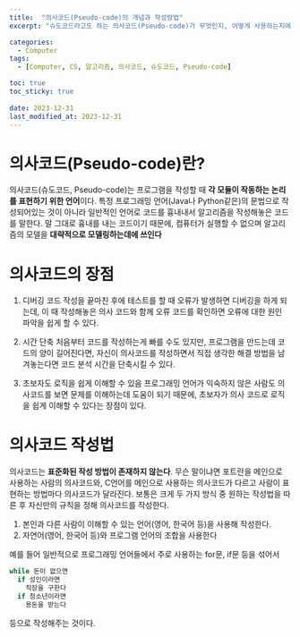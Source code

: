 ```yaml
---
title:  "의사코드(Pseudo-code)의 개념과 작성방법"
excerpt: "슈도코드라고도 하는 의사코드(Pseudo-code)가 무엇인지, 어떻게 사용하는지에 대해 알아보자"

categories:
  - Computer
tags:
  - [Computer, CS, 알고리즘, 의사코드, 슈도코드, Pseudo-code]

toc: true
toc_sticky: true
 
date: 2023-12-31
last_modified_at: 2023-12-31
---
```


# 의사코드(Pseudo-code)란?
의사코드(슈도코드, Pseudo-code)는 프로그램을 작성할 때 **각 모듈이 작동하는 논리를 표현하기 위한 언어**이다. 특정 프로그래밍 언어(Java나 Python같은)의 문법으로 작성되어있는 것이 아니라 일반적인 언어로 코드를 흉내내서 알고리즘을 작성해놓은 코드를 말한다. 말 그대로 흉내를 내는 코드이기 때문에, 컴퓨터가 실행할 수 없으며 알고리즘의 모델을 **대략적으로 모델링하는데에 쓰인다**

# 의사코드의 장점
1. 디버깅
코드 작성을 끝마친 후에 테스트를 할 때 오류가 발생하면 디버깅을 하게 되는데, 이 때 작성해놓은 의사 코드와 함께 오류 코드를 확인하면 오류에 대한 원인 파악을 쉽게 할 수 있다.

2. 시간 단축
처음부터 코드를 작성하는게 빠를 수도 있지만, 프로그램을 만드는데 코드의 양이 길어진다면, 자신이 의사코드를 작성하면서 직접 생각한 해결 방법을 남겨놓는다면 코드 분석 시간을 단축시킬 수 있다.

3. 초보자도 로직을 쉽게 이해할 수 있음
프로그래밍 언어가 익숙하지 않은 사람도 의사코드를 보면 문제를 이해하는데 도움이 되기 때문에, 초보자가 의사 코드로 로직을 쉽게 이해할 수 있다는 장점이 있다.

# 의사코드 작성법
의사코드는 **표준화된 작성 방법이 존재하지 않는다**. 무슨 말이냐면 포트란을 메인으로 사용하는 사람의 의사코드와, C언어를 메인으로 사용하는 의사코드가 다르고 사람이 표현하는 방법마다 의사코드가 달라진다. 보통은 크게 두 가지 방식 중 원하는 작성법을 따른 후 자신만의 규칙을 정해 의사코드를 작성한다.

1. 본인과 다른 사람이 이해할 수 있는 언어(영어, 한국어 등)을 사용해 작성한다.
2. 자연어(영어, 한국어 등)와 프로그램 언어의 조합을 사용한다

예를 들어 일반적으로 프로그래밍 언어들에서 주로 사용하는 for문, if문 등을 섞어서

```py
while 돈이 없으면
  if 성인이라면
    직장을 구한다
  if 청소년이라면
    용돈을 받는다 
```

등으로 작성해주는 것이다.
